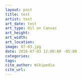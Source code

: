 ```yaml
---
layout: post
title: test
artist: test
art_date: test
art_type: Oil on Canvas
art_height: 
art_width: 
art_location:
image: 07-03.jpg
date: 2016-07-03 12:00:00 -05:00
categories:
tags:
cite_author: Wikipedia
cite_url:
---
```

